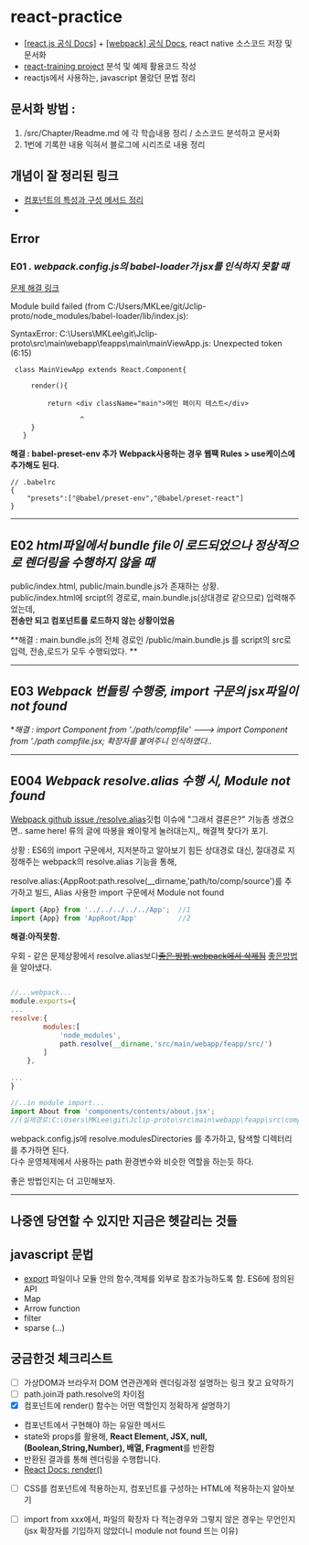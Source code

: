 # react-practice
* [\[react.js 공식 Docs\]](https://ko.reactjs.org/docs/handling-events.html) + [\[webpack\] 공식 Docs](https://webpack.js.org/guides/installation/), react native 소스코드 저장 및 문서화
* [react-training project](https://github.com/ReactTraining) 분석 및 예제 활용코드 작성
* reactjs에서 사용하는, javascript 몰랐던 문법 정리
## 문서화 방법 :  

1. /src/Chapter/Readme.md 에 각 학습내용 정리 / 소스코드 분석하고 문서화
2. 1번에 기록한 내용 익혀서 블로그에 시리즈로 내용 정리

## 개념이 잘 정리된 링크

* [컴포넌트의 특성과 구성 메서드 정리](https://ko.reactjs.org/docs/react-component.html)
* 
## Error

### E01 *. webpack.config.js의 babel-loader가 jsx를 인식하지 못할 때*

[문제 해결 링크](https://codeday.me/ko/qa/20190306/7812.html)

 Module build failed (from C:/Users/MKLee/git/Jclip-proto/node_modules/babel-loader/lib/index.js):
 
 SyntaxError: C:\Users\MKLee\git\Jclip-proto\src\main\webapp\feapps\main\mainViewApp.js: Unexpected token (6:15)

```
 class MainViewApp extends React.Component{
 
     render(){

         return <div className="main">메인 페이지 테스트</div>
  
                 ^
     }
   }
```

**해결 : babel-preset-env 추가**
**Webpack사용하는 경우 웹팩 Rules > use케이스에 추가해도 된다.**

```
// .babelrc
{
    "presets":["@babel/preset-env","@babel/preset-react"]
}
```

---

## E02 *html파일에서 bundle file이 로드되었으나 정상적으로 렌더링을 수행하지 않을 때*

public/index.html, public/main.bundle.js가 존재하는 상황.  
public/index.html에 srcipt의 경로로, main.bundle.js(상대경로 같으므로) 입력해주었는데,  
**전송만 되고 컴포넌트를 로드하지 않는 상황이었음**

**해결 : main.bundle.js의 전체 경로인 /public/main.bundle.js 를 script의 src로 입력, 전송,로드가 모두 수행되었다. **

---

## E03 *Webpack 번들링 수행중, import 구문의 jsx파일이 not found*

**해결 : import Component from './path/compfile' ---> import Component from './path *compfile.jsx;
확장자를 붙여주니 인식하였다..**

---

## E004 *Webpack resolve.alias 수행 시, Module not found*

[Webpack github issue /resolve.alias](https://github.com/webpack/webpack/issues/4160)깃헙 이슈에  "그래서 결론은?" 기능좀 생겼으면..  same here! 류의 글에 따봉을 왜이렇게 눌러대는지,, 해결책 찾다가 포기.

상황 : ES6의 import 구문에서, 지저분하고 알아보기 힘든 상대경로 대신, 절대경로 지정해주는 webpack의 resolve.alias 기능을 통해,

resolve.alias:{AppRoot:path.resolve(__dirname,'path/to/comp/source')를 추가하고 빌드, Alias 사용한 import 구문에서 Module not found 

```javascript
import {App} from '../../../../../App';  //1
import {App} from 'AppRoot/App'          //2
```

**해결:아직못함.** 

우회 - 같은 문제상황에서 resolve.alias보다~~[좋은 방법,webpack에서 삭제됨](https://medium.com/@khwsc1/alias-%EC%A7%80%EC%A0%95%EC%97%86%EC%9D%B4-%ED%8E%B8%ED%95%98%EA%B2%8C-%EC%BB%B4%ED%8F%AC%EB%84%8C%ED%8A%B8%EB%A5%BC-%EB%B6%88%EB%9F%AC%EC%98%A4%EA%B8%B0-316c31ae4738)~~ [좋은방법](https://webpack.js.org/configuration/resolve/#resolvemodules)을 알아냈다.

```javascript

//...webpack...
module.exports={
...
resolve:{
        modules:[
            'node_modules',
            path.resolve(__dirname,'src/main/webapp/feapp/src/')
        ]
    },
    
...
}

```

```javascript
//..in module import...
import About from 'components/contents/about.jsx';
//(실제경로:C:\Users\MKLee\git\Jclip-proto\src\main\webapp\feapp\src\components\contents\about.jsx)
```


webpack.config.js에 resolve.modulesDirectories 를 추가하고, 탐색할 디렉터리를 추가하면 된다.  
다수 운영체제에서 사용하는 path 환경변수와 비슷한 역할을 하는듯 하다.

좋은 방법인지는 더 고민해보자.

---

## 나중엔 당연할 수 있지만 지금은 헷갈리는 것들


## javascript 문법

* [export](https://beomy.tistory.com/22) 파일이나 모듈 안의 함수,객체를 외부로 참조가능하도록 함. ES6에 정의된 API
* Map
* Arrow function
* filter
* sparse (...)
## 궁금한것 체크리스트

- [ ] 가상DOM과 브라우저 DOM 연관관계와 렌더링과정 설명하는 링크 찾고 요약하기
- [ ] path.join과 path.resolve의 차이점
- [x] 컴포넌트에 render() 함수는 어떤 역할인지 정확하게 설명하기
* 컴포넌트에서 구현해야 하는 유일한 메서드
* state와 props를 활용해, **React Element, JSX, null, (Boolean,String,Number), 배열, Fragment**를 반환함
* 반환된 결과를 통해 렌더링을 수행합니다.
* [React Docs: render()](https://ko.reactjs.org/docs/react-component.html#render)

- [ ] CSS를 컴포넌트에 적용하는지, 컴포넌트를 구성하는 HTML에 적용하는지 알아보기

- [ ] import from xxx에서, 파일의 확장자 다 적는경우와 그렇지 않은 경우는 무언인지 (jsx 확장자를 기입하지 않았더니 module not found 뜨는 이유)
